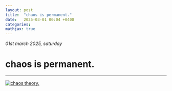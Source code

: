 ```yaml
---
layout: post
title:  "chaos is permanent."
date:   2025-03-01 00:04 +0400
categories:
mathjax: true
---
```


_01st march 2025, saturday_

# chaos is permanent.
---


[![chaos theory.](https://img.youtube.com/vi/ejewiHuQQN8/0.jpg)](https://www.youtube.com/watch?v=ejewiHuQQN8)
